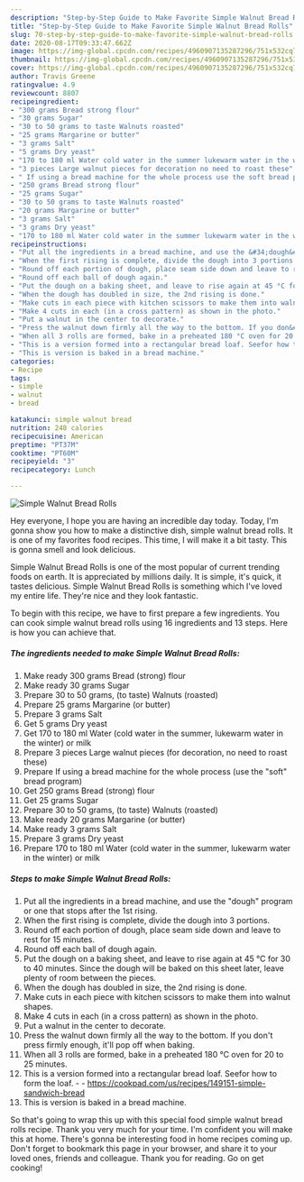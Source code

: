 ```yaml
---
description: "Step-by-Step Guide to Make Favorite Simple Walnut Bread Rolls"
title: "Step-by-Step Guide to Make Favorite Simple Walnut Bread Rolls"
slug: 70-step-by-step-guide-to-make-favorite-simple-walnut-bread-rolls
date: 2020-08-17T09:33:47.662Z
image: https://img-global.cpcdn.com/recipes/4960907135287296/751x532cq70/simple-walnut-bread-rolls-recipe-main-photo.jpg
thumbnail: https://img-global.cpcdn.com/recipes/4960907135287296/751x532cq70/simple-walnut-bread-rolls-recipe-main-photo.jpg
cover: https://img-global.cpcdn.com/recipes/4960907135287296/751x532cq70/simple-walnut-bread-rolls-recipe-main-photo.jpg
author: Travis Greene
ratingvalue: 4.9
reviewcount: 8807
recipeingredient:
- "300 grams Bread strong flour"
- "30 grams Sugar"
- "30 to 50 grams to taste Walnuts roasted"
- "25 grams Margarine or butter"
- "3 grams Salt"
- "5 grams Dry yeast"
- "170 to 180 ml Water cold water in the summer lukewarm water in the winter or milk"
- "3 pieces Large walnut pieces for decoration no need to roast these"
- " If using a bread machine for the whole process use the soft bread program"
- "250 grams Bread strong flour"
- "25 grams Sugar"
- "30 to 50 grams to taste Walnuts roasted"
- "20 grams Margarine or butter"
- "3 grams Salt"
- "3 grams Dry yeast"
- "170 to 180 ml Water cold water in the summer lukewarm water in the winter or milk"
recipeinstructions:
- "Put all the ingredients in a bread machine, and use the &#34;dough&#34; program or one that stops after the 1st rising."
- "When the first rising is complete, divide the dough into 3 portions."
- "Round off each portion of dough, place seam side down and leave to rest for 15 minutes."
- "Round off each ball of dough again."
- "Put the dough on a baking sheet, and leave to rise again at 45 °C for 30 to 40 minutes. Since the dough will be baked on this sheet later, leave plenty of room between the pieces."
- "When the dough has doubled in size, the 2nd rising is done."
- "Make cuts in each piece with kitchen scissors to make them into walnut shapes."
- "Make 4 cuts in each (in a cross pattern) as shown in the photo."
- "Put a walnut in the center to decorate."
- "Press the walnut down firmly all the way to the bottom. If you don&#39;t press firmly enough, it&#39;ll pop off when baking."
- "When all 3 rolls are formed, bake in a preheated 180 °C oven for 20 to 25 minutes."
- "This is a version formed into a rectangular bread loaf. Seefor how to form the loaf.  https://cookpad.com/us/recipes/149151-simple-sandwich-bread"
- "This is version is baked in a bread machine."
categories:
- Recipe
tags:
- simple
- walnut
- bread

katakunci: simple walnut bread 
nutrition: 248 calories
recipecuisine: American
preptime: "PT37M"
cooktime: "PT60M"
recipeyield: "3"
recipecategory: Lunch

---
```



![Simple Walnut Bread Rolls](https://img-global.cpcdn.com/recipes/4960907135287296/751x532cq70/simple-walnut-bread-rolls-recipe-main-photo.jpg)

Hey everyone, I hope you are having an incredible day today. Today, I'm gonna show you how to make a distinctive dish, simple walnut bread rolls. It is one of my favorites food recipes. This time, I will make it a bit tasty. This is gonna smell and look delicious.



Simple Walnut Bread Rolls is one of the most popular of current trending foods on earth. It is appreciated by millions daily. It is simple, it's quick, it tastes delicious. Simple Walnut Bread Rolls is something which I've loved my entire life. They're nice and they look fantastic.


To begin with this recipe, we have to first prepare a few ingredients. You can cook simple walnut bread rolls using 16 ingredients and 13 steps. Here is how you can achieve that.

<!--inarticleads1-->

##### The ingredients needed to make Simple Walnut Bread Rolls:

1. Make ready 300 grams Bread (strong) flour
1. Make ready 30 grams Sugar
1. Prepare 30 to 50 grams, (to taste) Walnuts (roasted)
1. Prepare 25 grams Margarine (or butter)
1. Prepare 3 grams Salt
1. Get 5 grams Dry yeast
1. Get 170 to 180 ml Water (cold water in the summer, lukewarm water in the winter) or milk
1. Prepare 3 pieces Large walnut pieces (for decoration, no need to roast these)
1. Prepare  If using a bread machine for the whole process (use the &#34;soft&#34; bread program)
1. Get 250 grams Bread (strong) flour
1. Get 25 grams Sugar
1. Prepare 30 to 50 grams, (to taste) Walnuts (roasted)
1. Make ready 20 grams Margarine (or butter)
1. Make ready 3 grams Salt
1. Prepare 3 grams Dry yeast
1. Prepare 170 to 180 ml Water (cold water in the summer, lukewarm water in the winter) or milk




<!--inarticleads2-->

##### Steps to make Simple Walnut Bread Rolls:

1. Put all the ingredients in a bread machine, and use the &#34;dough&#34; program or one that stops after the 1st rising.
1. When the first rising is complete, divide the dough into 3 portions.
1. Round off each portion of dough, place seam side down and leave to rest for 15 minutes.
1. Round off each ball of dough again.
1. Put the dough on a baking sheet, and leave to rise again at 45 °C for 30 to 40 minutes. Since the dough will be baked on this sheet later, leave plenty of room between the pieces.
1. When the dough has doubled in size, the 2nd rising is done.
1. Make cuts in each piece with kitchen scissors to make them into walnut shapes.
1. Make 4 cuts in each (in a cross pattern) as shown in the photo.
1. Put a walnut in the center to decorate.
1. Press the walnut down firmly all the way to the bottom. If you don&#39;t press firmly enough, it&#39;ll pop off when baking.
1. When all 3 rolls are formed, bake in a preheated 180 °C oven for 20 to 25 minutes.
1. This is a version formed into a rectangular bread loaf. Seefor how to form the loaf. -  - https://cookpad.com/us/recipes/149151-simple-sandwich-bread
1. This is version is baked in a bread machine.




So that's going to wrap this up with this special food simple walnut bread rolls recipe. Thank you very much for your time. I'm confident you will make this at home. There's gonna be interesting food in home recipes coming up. Don't forget to bookmark this page in your browser, and share it to your loved ones, friends and colleague. Thank you for reading. Go on get cooking!

